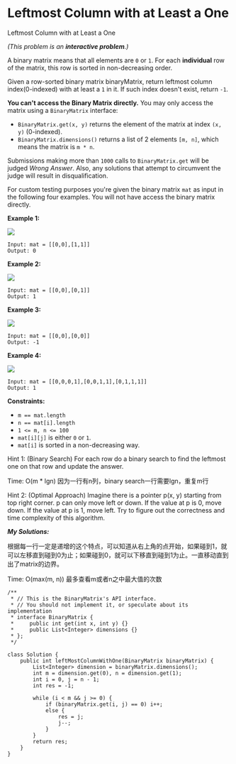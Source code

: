 # Leftmost Column with at Least a One

Leftmost Column with at Least a One

_\(This problem is an **interactive problem**.\)_

A binary matrix means that all elements are `0` or `1`. For each **individual** row of the matrix, this row is sorted in non-decreasing order.

Given a row-sorted binary matrix binaryMatrix, return leftmost column index\(0-indexed\) with at least a `1` in it. If such index doesn't exist, return `-1`.

**You can't access the Binary Matrix directly.**  You may only access the matrix using a `BinaryMatrix` interface:

* `BinaryMatrix.get(x, y)` returns the element of the matrix at index `(x, y)` \(0-indexed\).
* `BinaryMatrix.dimensions()` returns a list of 2 elements `[m, n]`, which means the matrix is `m * n`.

Submissions making more than `1000` calls to `BinaryMatrix.get` will be judged _Wrong Answer_.  Also, any solutions that attempt to circumvent the judge will result in disqualification.

For custom testing purposes you're given the binary matrix `mat` as input in the following four examples. You will not have access the binary matrix directly.

**Example 1:**

![](https://assets.leetcode.com/uploads/2019/10/25/untitled-diagram-5.jpg)

```text
Input: mat = [[0,0],[1,1]]
Output: 0
```

**Example 2:**

![](https://assets.leetcode.com/uploads/2019/10/25/untitled-diagram-4.jpg)

```text
Input: mat = [[0,0],[0,1]]
Output: 1
```

**Example 3:**

![](https://assets.leetcode.com/uploads/2019/10/25/untitled-diagram-3.jpg)

```text
Input: mat = [[0,0],[0,0]]
Output: -1
```

**Example 4:**

![](https://assets.leetcode.com/uploads/2019/10/25/untitled-diagram-6.jpg)

```text
Input: mat = [[0,0,0,1],[0,0,1,1],[0,1,1,1]]
Output: 1
```

**Constraints:**

* `m == mat.length`
* `n == mat[i].length`
* `1 <= m, n <= 100`
* `mat[i][j]` is either `0` or `1`.
* `mat[i]` is sorted in a non-decreasing way.

Hint 1: \(Binary Search\) For each row do a binary search to find the leftmost one on that row and update the answer.

Time: O\(m \* lgn\) 因为一行有n列，binary search一行需要lgn，重复m行

Hint 2: \(Optimal Approach\) Imagine there is a pointer p\(x, y\) starting from top right corner. p can only move left or down. If the value at p is 0, move down. If the value at p is 1, move left. Try to figure out the correctness and time complexity of this algorithm.

_**My Solutions:**_

根据每一行一定是递增的这个特点，可以知道从右上角的点开始，如果碰到1，就可以左移直到碰到0为止；如果碰到0，就可以下移直到碰到1为止。一直移动直到出了matrix的边界。

Time: O\(max\(m, n\)\) 最多查看m或者n之中最大值的次数

```text
/**
 * // This is the BinaryMatrix's API interface.
 * // You should not implement it, or speculate about its implementation
 * interface BinaryMatrix {
 *     public int get(int x, int y) {}
 *     public List<Integer> dimensions {}
 * };
 */

class Solution {
    public int leftMostColumnWithOne(BinaryMatrix binaryMatrix) {
        List<Integer> dimension = binaryMatrix.dimensions();
        int m = dimension.get(0), n = dimension.get(1);
        int i = 0, j = n - 1;
        int res = -1;
        
        while (i < m && j >= 0) {
            if (binaryMatrix.get(i, j) == 0) i++;
            else {
                res = j;
                j--;
            }
        }
        return res;
    }
}
```

